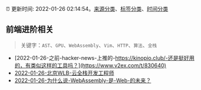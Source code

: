 :alarm_clock: 更新时间: 2022-01-26 02:14:54。[来源分类](../README.md)、[标签分类](../TAGS.md)、[时间分类](../TIMELINE.md)

## 前端进阶相关


> 关键字：`AST`、`GPU`、`WebAssembly`、`Vim`、`HTTP`、`算法`、`全栈`



- [2022-01-26-之前-hacker-news-上推的-https://kinopio.club/-还是挺好用的，有类似这样的工具吗？](https://www.v2ex.com/t/830640) 
- [2022-01-26-北京WLB-云全栈开发工程师](https://www.v2ex.com/t/830620) 
- [2022-01-26-为什么说-WebAssembly-是-Web-的未来？](https://toutiao.io/k/ym9tv10) 